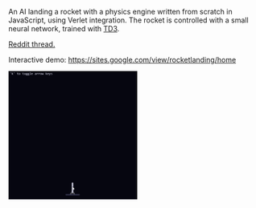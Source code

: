 An AI landing a rocket with a physics engine written from scratch in JavaScript, using Verlet integration. The rocket is controlled with a small neural network, trained with [TD3](https://github.com/sfujim/TD3/blob/master/TD3.py).

[Reddit thread.](https://www.reddit.com/r/MachineLearning/comments/bfcbpr/p_landing_a_rocket_from_unfavorable_trajectories/)

Interactive demo: https://sites.google.com/view/rocketlanding/home

<img src="demo.gif" width="256" height="256"/>
